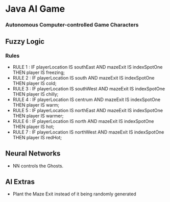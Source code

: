 # Java AI Game
### Autonomous Computer-controlled Game Characters

## Fuzzy Logic
### Rules
* RULE 1 : IF playerLocation IS southEast AND mazeExit IS indexSpotOne THEN player IS freezing;
* RULE 2 : IF playerLocation IS south AND mazeExit IS indexSpotOne THEN player IS cold;
* RULE 3 : IF playerLocation IS southWest AND mazeExit IS indexSpotOne THEN player IS chilly;
* RULE 4 : IF playerLocation IS centrum AND mazeExit IS indexSpotOne THEN player IS warm;
* RULE 5 : IF playerLocation IS northEast AND mazeExit IS indexSpotOne THEN player IS warmer;
* RULE 6 : IF playerLocation IS north AND mazeExit IS indexSpotOne THEN player IS hot;
* RULE 7 : IF playerLocation IS northWest AND mazeExit IS indexSpotOne THEN player IS redHot;

## Neural Networks
* NN controls the Ghosts.

## AI Extras
* Plant the Maze Exit instead of it being randomly generated
  
